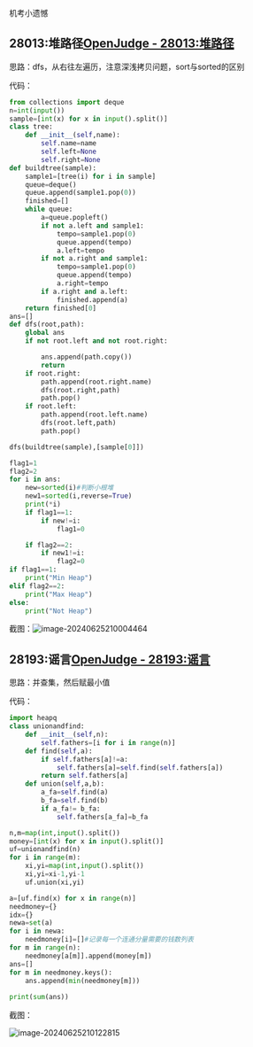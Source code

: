 机考小遗憾

## 28013:堆路径[OpenJudge - 28013:堆路径](http://cs101.openjudge.cn/practice/28013/)

思路：dfs，从右往左遍历，注意深浅拷贝问题，sort与sorted的区别

代码：

```python
from collections import deque
n=int(input())
sample=[int(x) for x in input().split()]
class tree:
    def __init__(self,name):
        self.name=name
        self.left=None
        self.right=None
def buildtree(sample):
    sample1=[tree(i) for i in sample]
    queue=deque()
    queue.append(sample1.pop(0))
    finished=[]
    while queue:
        a=queue.popleft()
        if not a.left and sample1:
            tempo=sample1.pop(0)
            queue.append(tempo)
            a.left=tempo
        if not a.right and sample1:
            tempo=sample1.pop(0)
            queue.append(tempo)
            a.right=tempo
        if a.right and a.left:
            finished.append(a)
    return finished[0]
ans=[]
def dfs(root,path):
    global ans
    if not root.left and not root.right:

        ans.append(path.copy())
        return
    if root.right:
        path.append(root.right.name)
        dfs(root.right,path)
        path.pop()
    if root.left:
        path.append(root.left.name)
        dfs(root.left,path)
        path.pop()

dfs(buildtree(sample),[sample[0]])

flag1=1
flag2=2
for i in ans:
    new=sorted(i)#判断小根堆
    new1=sorted(i,reverse=True)
    print(*i)
    if flag1==1:
        if new!=i:
            flag1=0

    if flag2==2:
        if new1!=i:
            flag2=0
if flag1==1:
    print("Min Heap")
elif flag2==2:
    print("Max Heap")
else:
    print("Not Heap")
```

截图：![image-20240625210004464](C:\Users\max\AppData\Roaming\Typora\typora-user-images\image-20240625210004464.png)





## 28193:谣言[OpenJudge - 28193:谣言](http://cs101.openjudge.cn/practice/28193/)

思路：并查集，然后赋最小值

代码：

```python
import heapq
class unionandfind:
    def __init__(self,n):
        self.fathers=[i for i in range(n)]
    def find(self,a):
        if self.fathers[a]!=a:
            self.fathers[a]=self.find(self.fathers[a])
        return self.fathers[a]
    def union(self,a,b):
        a_fa=self.find(a)
        b_fa=self.find(b)
        if a_fa!= b_fa:
            self.fathers[a_fa]=b_fa

n,m=map(int,input().split())
money=[int(x) for x in input().split()]
uf=unionandfind(n)
for i in range(m):
    xi,yi=map(int,input().split())
    xi,yi=xi-1,yi-1
    uf.union(xi,yi)

a=[uf.find(x) for x in range(n)]
needmoney={}
idx={}
newa=set(a)
for i in newa:
    needmoney[i]=[]#记录每一个连通分量需要的钱数列表
for m in range(n):
    needmoney[a[m]].append(money[m])
ans=[]
for m in needmoney.keys():
    ans.append(min(needmoney[m]))
   
print(sum(ans))
```

截图：

![image-20240625210122815](C:\Users\max\AppData\Roaming\Typora\typora-user-images\image-20240625210122815.png)